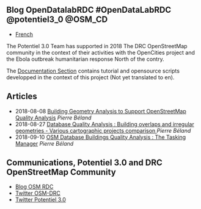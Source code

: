 ## Blog OpenDatalabRDC                       #OpenDataLabRDC @potentiel3_0 @OSM_CD

- [French](index_fr.md)

The Potentiel 3.0 Team has supported in 2018 The DRC OpenStreetMap community in the context of their activities with the OpenCities project and the Ebola outbreak humanitarian response North of the contry.

The [Documentation Section](https://opendatalabrdc.github.io/Documentation/#!index.md) contains tutorial and opensource scripts developped in the context of this project (Not yet translated to en).

## Articles

* 2018-08-08 [Building Geometry Analysis to Support OpenStreetMap Quality Analysis](Bulding_Geometry_Analysis_to_Support_OpenStreetMap_Quality_Analysis.md) *Pierre Béland*
* 2018-08-27 [Database Quality Analysis : Building overlaps and irregular geometries - Various cartographic projects comparison
](Database_Quality_Analysis_Building_overlaps_and_irregular_geometries_Various_cartographic_projects_comparison.md) *Pierre Béland*
* 2018-09-10 [OSM Database Buildings Quality Analysis : The Tasking Manager](Database_Quality_Analysis_Tasking_Manager.md) *Pierre Béland*


## Communications, Potentiel 3.0 and DRC OpenStreetMap Community

* [Blog OSM RDC](http://openstreetmap.cd/fr/)
* [Twitter OSM-DRC](https://twitter.com/OSM_CD)
* [Twitter Potentiel 3.0](https://twitter.com/potentiel3_0)
